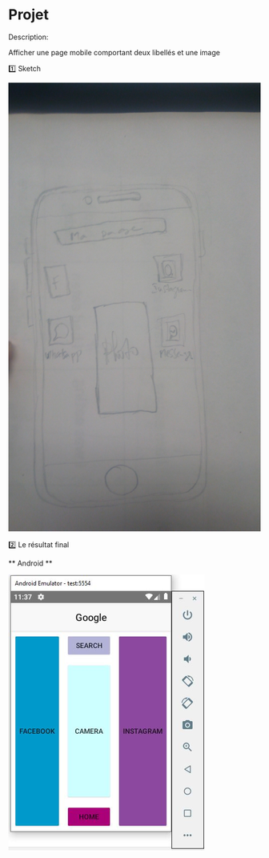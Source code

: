 # Projet

Description:

Afficher une page mobile comportant deux libellés et une image

:one: Sketch

![image](image/Sketch.jpg)

:two: Le résultat final

** Android **

![image](image/Emulator.JPG)



